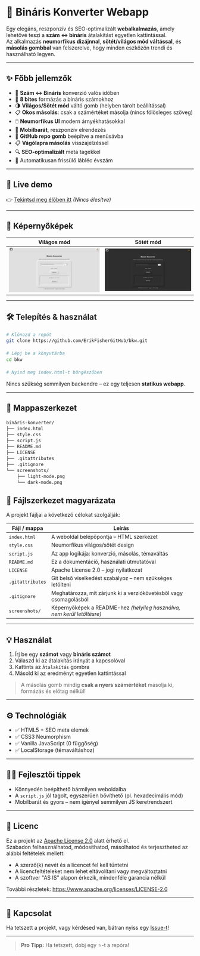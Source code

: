 # 🧮 Bináris Konverter Webapp

Egy elegáns, reszponzív és SEO-optimalizált **webalkalmazás**, amely lehetővé teszi a **szám ↔ bináris** átalakítást egyetlen kattintással.  
Az alkalmazás **neumorfikus dizájnnal**, **sötét/világos mód váltással**, és **másolás gombbal** van felszerelve, hogy minden eszközön trendi és használható legyen.

---

## ✨ Főbb jellemzők

- 🔁 **Szám ↔ Bináris** konverzió valós időben
- 🔢 **8 bites** formázás a bináris számokhoz
- 🌗 **Világos/Sötét mód** váltó gomb (helyben tárolt beállítással)
- 📋 **Okos másolás**: csak a számértéket másolja (nincs fölösleges szöveg)
- 🖱️ **Neumorfikus UI** modern árnyékhatásokkal
- 📱 **Mobilbarát**, reszponzív elrendezés
- 🔗 **GitHub repo gomb** beépítve a menüsávba
- 📋 **Vágólapra másolás** visszajelzéssel
- 🔍 **SEO-optimalizált** meta tagekkel
- 📅 Automatikusan frissülő lábléc évszám

---

## 🚀 Live demo

👉 [Tekintsd meg élőben itt](https://github.com/ErikFisherGitHub/bkw) *(Nincs élesítve)*

---

## 📸 Képernyőképek

| Világos mód | Sötét mód |
|-------------|-----------|
| ![Világos](screenshots/light-mode.png) | ![Sötét](screenshots/dark-mode.png) |

---

## 🛠️ Telepítés & használat

```bash
# Klónozd a repót
git clone https://github.com/ErikFisherGitHub/bkw.git

# Lépj be a könyvtárba
cd bkw

# Nyisd meg index.html-t böngészőben
```

Nincs szükség semmilyen backendre – ez egy teljesen **statikus webapp**.

---

## 📁 Mappaszerkezet

```
bináris-konverter/
├── index.html
├── style.css
├── script.js
├── README.md
├── LICENSE
├── .gitattributes
├── .gitignore
└── screenshots/
    ├── light-mode.png
    └── dark-mode.png
```

## 🧱 Fájlszerkezet magyarázata

A projekt fájljai a következő célokat szolgálják:

| Fájl / mappa         | Leírás |
|----------------------|--------|
| `index.html`         | A weboldal belépőpontja – HTML szerkezet |
| `style.css`          | Neumorfikus világos/sötét design |
| `script.js`          | Az app logikája: konverzió, másolás, témaváltás |
| `README.md`          | Ez a dokumentáció, használati útmutatóval |
| `LICENSE`            | Apache License 2.0 – jogi nyilatkozat |
| `.gitattributes`     | Git belső viselkedést szabályoz – nem szükséges letölteni |
| `.gitignore`         | Meghatározza, mit zárjunk ki a verziókövetésből vagy csomagolásból |
| `screenshots/`       | Képernyőképek a README-hez *(helyileg használva, nem kerül letöltésre)*


---

## 💡 Használat

1. Írj be egy **számot** vagy **bináris számot**
2. Válaszd ki az átalakítás irányát a kapcsolóval
3. Kattints az `Átalakítás` gombra
4. Másold ki az eredményt egyetlen kattintással

> A másolás gomb mindig **csak a nyers számértéket** másolja ki, formázás és előtag nélkül!

---

## ⚙️ Technológiák

- ✅ HTML5 + SEO meta elemek
- ✅ CSS3 Neumorphism
- ✅ Vanilla JavaScript (0 függőség)
- ✅ LocalStorage (témaváltáshoz)

---

## 👨‍💻 Fejlesztői tippek

- Könnyedén beépíthető bármilyen weboldalba
- A `script.js` jól tagolt, egyszerűen bővíthető (pl. hexadecimális mód)
- Mobilbarát és gyors – nem igényel semmilyen JS keretrendszert

---

## 📄 Licenc

Ez a projekt az [Apache License 2.0](LICENSE) alatt érhető el.  
Szabadon felhasználhatod, módosíthatod, másolhatod és terjesztheted az alábbi feltételek mellett:

- A szerző(k) nevét és a licencet fel kell tüntetni
- A licencfeltételeket nem lehet eltávolítani vagy megváltoztatni
- A szoftver "AS IS" alapon érkezik, mindenféle garancia nélkül

További részletek: https://www.apache.org/licenses/LICENSE-2.0

---

## 💬 Kapcsolat

Ha tetszett a projekt, vagy kérdésed van, bátran nyiss egy [Issue-t](https://github.com/ErikFisherGitHub/bkw/issues)!

---

> **Pro Tipp:** Ha tetszett, dobj egy ⭐️-t a repóra!
